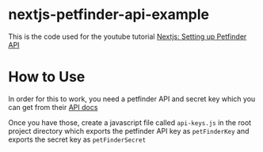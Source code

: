 # nextjs-petfinder-api-example
This is the code used for the youtube tutorial [Nextjs: Setting up Petfinder API](https://www.youtube.com/watch?v=RCg1KKs8v9I)

# How to Use
In order for this to work, you need a petfinder API and secret key which you can get from their [API docs](https://www.petfinder.com/developers/v2/docs/)

Once you have those, create a javascript file called `api-keys.js` in the root project directory which exports the petfinder API key as `petFinderKey` and exports the secret key as `petFinderSecret`
